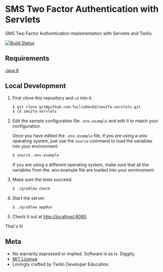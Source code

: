 # SMS Two Factor Authentication with Servlets

SMS Two Factor Authentication implementation with Servlets and Twilio.

[![Build Status](https://travis-ci.org/TwilioDevEd/sms2fa-servlets.svg?branch=master)](https://travis-ci.org/TwilioDevEd/sms2fa-servlets)

## Requirements

[Java 8](http://www.oracle.com/technetwork/java/javase/overview/java8-2100321.html)

## Local Development

1. First clone this repository and `cd` into it.

   ```bash
   $ git clone git@github.com:TwilioDevEd/sms2fa-servlets.git
   $ cd sms2fa-servlets
   ```

1. Edit the sample configuration file `.env.example` and edit it to match your configuration.

   Once you have edited the `.env.example` file, if you are using a unix operating system,
   just use the `source` command to load the variables into your environment:

   ```bash
   $ source .env.example
   ```

   If you are using a different operating system, make sure that all the
   variables from the .env.example file are loaded into your environment.

1. Make sure the tests succeed.

   ```bash
   $ ./gradlew check
   ```

1. Start the server.

   ```bash
   $ ./gradlew appRun
   ```

1. Check it out at [http://localhost:8080](http://localhost:8080).

That's it!

## Meta

* No warranty expressed or implied. Software is as is. Diggity.
* [MIT License](http://www.opensource.org/licenses/mit-license.html)
* Lovingly crafted by Twilio Developer Education.
